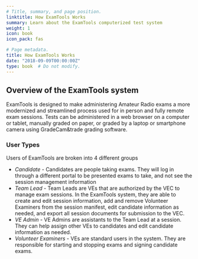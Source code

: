 ```yaml
---
# Title, summary, and page position.
linktitle: How ExamTools Works
summary: Learn about the ExamTools computerized test system
weight: 1
icon: book
icon_pack: fas

# Page metadata.
title: How ExamTools Works
date: "2018-09-09T00:00:00Z"
type: book  # Do not modify.
---
```


## Overview of the ExamTools system

ExamTools is designed to make administering Amateur Radio exams a more modernized and streamlined process used for in person and fully remote exam sessions.  Tests can be administered in a web browser on a computer or tablet, manually graded on paper, or graded by a laptop or smartphone camera using GradeCam&trade  grading software.

### User Types
Users of ExamTools are broken into 4 different groups

* *Candidate* - Candidates are people taking exams. They will log in through a different portal to be presented exams to take, and not see the session management information
* *Team Lead* - Team Leads are VEs that are authorized by the VEC to manage exam sessions.  In the ExamTools system, they are able to create and edit session information, add and remove Volunteer Examiners from the session manifest, edit candidate information as needed, and export all session documents for submission to the VEC.
* *VE Admin* - VE Admins are assistants to the Team Lead at a session.  They can help assign other VEs to candidates and edit candidate information as needed.
* *Volunteer Examiners* - VEs are standard users in the system.  They are responsible for starting and stopping exams and signing candidate exams.
